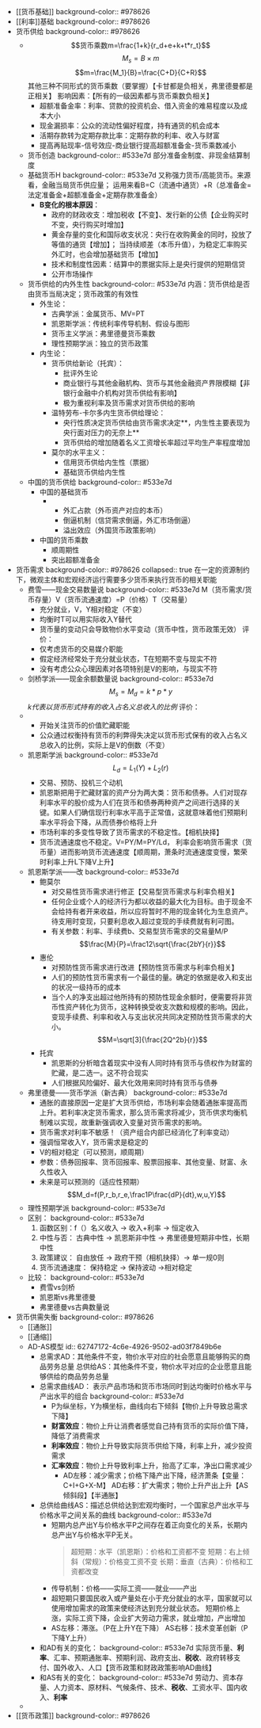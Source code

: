 - [[货币基础]]
  background-color:: #978626
- [[利率]]基础
  background-color:: #978626
- 货币供给
  background-color:: #978626
	- $$货币乘数m=\frac{1+k}{r_d+e+k+t*r_t}$$
	  $$M_s=B\times m$$
	  $$m=\frac{M_1}{B}=\frac{C+D}{C+R}$$
	  其他三种不同形式的货币乘数（要掌握）【卡甘都是负相关，弗里德曼都是正相关】
	  影响因素：【所有的一级因素都与货币乘数负相关】
	  * 超额准备金率：利率、贷款的投资机会、借入资金的难易程度以及成本大小
	  * 现金漏损率：公众的流动性偏好程度，持有通货的机会成本
	  * 活期存款转为定期存款比率：定期存款的利率、收入与财富
	  * 提高再贴现率-信号效应-商业银行提高超额准备金-货币乘数减小
	- 货币创造
	  background-color:: #533e7d
	  部分准备金制度、非现金结算制度
	- 基础货币H
	  background-color:: #533e7d
	  又称强力货币/高能货币。来源看，金融当局货币供应量；
	  运用来看B=C（流通中通货）+R（总准备金=法定准备金+超额准备金+定期存款准备金）
		- **B变化的根本原因**：
		  * 政府的财政收支：增加税收【不变】、发行新的公债【企业购买时不变，央行购买时增加】
		  * 黄金存量的变化和国际收支状况：央行在收购黄金的同时，投放了等值的通货【增加】；
		  当持续顺差（本币升值），为稳定汇率购买外汇时，也会增加基础货币【增加】
		  * 技术和制度性因素：结算中的票据实际上是央行提供的短期信贷
		  * 公开市场操作
	- 货币供给的内外生性
	  background-color:: #533e7d
	  内涵：货币供给是否由货币当局决定；货币政策的有效性
		- 外生论：
		  * 古典学派：金属货币、MV=PT
		  * 凯恩斯学派：传统利率传导机制、假设与图形
		  * 货币主义学派：弗里德曼货币乘数
		  * 理性预期学派：独立的货币政策
		- 内生论：
			- 货币供给新论（托宾）：
			  * 批评外生论
			  * 商业银行与其他金融机构、货币与其他金融资产界限模糊【非银行金融中介机构对货币供给有影响】
			  * 极为重视利率及货币需求对货币供给的影响
			- 温特劳布-卡尔多内生货币供给理论：
			  * 央行性质决定货币供给由货币需求决定**，内生性主要表现为央行面对压力的无奈上**
			  * 货币供给的增加随着名义工资增长率超过平均生产率程度增加
			- 莫尔的水平主义：
			  * 信用货币供给内生性（票据）
			  * 基础货币供给内生性
	- 中国的货币供给
	  background-color:: #533e7d
		- 中国的基础货币
			- * 外汇占款（外币资产对应的本币）
			  *  倒逼机制（信贷需求倒逼，外汇市场倒逼）
			  * 溢出效应（外国货币政策影响）
		- 中国的货币乘数
		  * 顺周期性
		  * 突出超额准备金
- 货币需求
  background-color:: #978626
  collapsed:: true
  在一定的资源制约下，微观主体和宏观经济运行需要多少货币来执行货币的相关职能
	- 费雪——现金交易数量说
	  background-color:: #533e7d
	  M（货币需求/货币存量）V（货币流通速度）=P（价格）T（交易量）
	  * 充分就业，V，Y相对稳定（不变）
	  * 均衡时T可以用实际收入Y替代
	  * 货币量的变动只会导致物价水平变动（货币中性，货币政策无效）
	  评价：
	  * 仅考虑货币的交易媒介职能
	  * 假定经济经常处于充分就业状态，T在短期不变与现实不符
	  * 没有考虑公众心理因素对各项特别是V的影响，与现实不符
	- 剑桥学派——现金余额数量说
	  background-color:: #533e7d
	  $$M_s=M_d=k*p*y$$
	  _k代表以货币形式持有的收入占名义总收入的比例_
	  评价：
	- * 开始关注货币的价值贮藏职能
	  * 公众通过权衡持有货币的利弊得失决定以货币形式保有的收入占名义总收入的比例，实际上是V的倒数（不变）
	- 凯恩斯学派
	  background-color:: #533e7d
	  $$L_d=L_1(Y)+L_2(r)$$
	  * 交易、预防、投机三个动机
	  * 凯恩斯把用于贮藏财富的资产分为两大类：货币和债券。人们对现存利率水平的股价成为人们在货币和债券两种资产之间进行选择的关键。如果人们确信现行利率水平高于正常值，这就意味着他们预期利率水平将会下降，从而债券价格将上升
	  * 市场利率的多变性导致了货币需求的不稳定性。【相机抉择】
	  * 货币流通速度也不稳定。V=PY/M=PY/Ld， 利率会影响货币需求（货币量）进而影响货币流通速度【顺周期，萧条时流通速度变慢，繁荣时利率上升L下降V上升】
	- 凯恩斯学派——改
	  background-color:: #533e7d
		- 鲍莫尔
		  * 对交易性货币需求进行修正【交易型货币需求与利率负相关】
		  * 任何企业或个人的经济行为都以收益的最大化为目标。由于现金不会给持有者开来收益，所以应将暂时不用的现金转化为生息资产。待支用时变现，只要利息收入超过变现的手续费就有利可图。
		  * 有关参数：利率、手续费b、交易型货币需求的交易量M/P
		  $$\frac{M}{P}=\frac12\sqrt{\frac{2bY}{r}}$$
		- 惠伦
		  * 对预防性货币需求进行改进【预防性货币需求与利率负相关】
		  * 人们的预防性货币需求有一个最佳的量。确定的依据是收入和支出的状况一级持币的成本
		  * 当个人的净支出超过他所持有的预防性现金余额时，便需要将非货币性资产转化为货币，这种转换受收支次数和规模的影响。因此，变现手续费、利率和收入与支出状况共同决定预防性货币需求的大小。
		  $$M=\sqrt[3]{\frac{2Q^2b}{r}}$$
		- 托宾
		  * 凯恩斯的分析暗含着现实中没有人同时持有货币与债权作为财富的贮藏，是二选一。这不符合现实
		  * 人们根据风险偏好、最大化效用来同时持有货币与债券
	- 弗里德曼——货币学派（新古典）
	  background-color:: #533e7d
	  * 通胀的直接原因一定是扩大货币供给，市场利率会随着通胀率提高而上升。若利率决定货币需求，那么货币需求将减少，货币供求均衡机制难以实现，故重新强调收入变量对货币需求的影响。
	  * 货币需求对利率不敏感！（资产组合内部已经消化了利率变动）
	  * 强调恒常收入Y，货币需求是稳定的
	  * V的相对稳定（可以预测，顺周期）
	  * 参数：债券回报率、货币回报率、股票回报率、其他变量、财富、永久性收入
	  * 未来是可以预测的（适应性预期）
	  $$M_d=f(P,r_b,r_e,\frac1P\frac{dP}{dt},w,u,Y)$$
	- 理性预期学派
	  background-color:: #533e7d
	- 区别：
	  background-color:: #533e7d
	  1. 函数区别：f（）名义收入 → 收入+利率                            →  恒定收入
	  2. 中性与否：            古典中性 → 凯恩斯非中性                    → 弗里德曼短期非中性，长期中性
	  3. 政策建议：            自由放任 → 政府干预（相机抉择）→ 单一规0则
	  4. 货币流通速度：  保持稳定 → 保持波动                              →相对稳定
	- 比较：
	  background-color:: #533e7d
		- 费雪vs剑桥
		- 凯恩斯vs弗里德曼
		- 弗里德曼vs古典数量说
- 货币供需失衡
  background-color:: #978626
	- [[通胀]]
	- [[通缩]]
	- AD-AS模型
	  id:: 62747172-4c6e-4926-9502-ad03f7849b6e
		- 总需求AD：其他条件不变，物价水平对应的社会愿意且能够购买的商品劳务总量
		  总供给AS：其他条件不变，物价水平对应的企业愿意且能够供给的商品劳务总量
		- 总需求曲线AD： 表示产品市场和货币市场同时到达均衡时价格水平与产出水平的组合
		  background-color:: #533e7d
		  * P为纵坐标，Y为横坐标，曲线向右下倾斜【物价上升导致总需求下降】
		  * **财富效应**：物价上升让消费者感觉自己持有货币的实际价值下降，降低了消费需求
		  * **利率效应**：物价上升导致实际货币供给下降，利率上升，减少投资需求
		  * **汇率效应**：物价上升导致利率上升，抬高了汇率，净出口需求减少
			- AD左移：减少需求；价格下降产出下降，经济萧条【变量：C+I+G+X-M】
			  AD右移：扩大需求；物价上升产出上升【AS倾斜段】【半通胀】
		- 总供给曲线AS：描述总供给达到宏观均衡时，一个国家总产出水平与价格水平之间关系的曲线
		  background-color:: #533e7d
			- 短期内总产出Y与价格水平P之间存在着正向变化的关系，长期内总产出Y与价格水平P无关。
			  > 超短期：水平（凯恩斯）：价格和工资都不变
			     短期：右上倾斜（常规）：价格变工资不变
			     长期：垂直（古典）：价格和工资都改变
			- 传导机制：价格——实际工资——就业——产出
			- 超短期只要国民收入或产量处在小于充分就业的水平，国家就可以使用增加需求的政策来使经济达到充分就业状态。
			  短期价格上涨，实际工资下降，企业扩大劳动力需求，就业增加，产出增加
			- AS左移：滞涨。（P在上升Y在下降）
			  AS右移：技术变革创新（P下降Y上升）
		- 和AD有关的变化：
		  background-color:: #533e7d
		  实际货币量、**利率**、汇率、预期通胀率、预期利润、政府支出、**税收**、政府转移支付、国外收入、人口【货币政策和财政政策影响AD曲线】
		- 和AS有关的变化：
		  background-color:: #533e7d
		  劳动力、资本存量、人力资本、原材料、气候条件、技术、**税收**、工资水平、国内收入、**利率**
	-
- [[货币政策]]
  background-color:: #978626